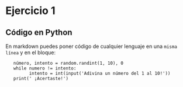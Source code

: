# Ejercicio 1

## Código en Python

En markdown puedes poner código de cualquier lenguaje en una `misma línea` y en el bloque:

```ìmport random
   número, intento = random.randint(1, 10), 0
   while numero != intento:
         intento = int(input('Adivina un número del 1 al 10!'))
   print(' ¡Acertaste!')
   ```
